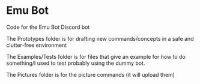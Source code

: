 # Emu Bot
Code for the Emu Bot Discord bot

The Prototypes folder is for drafting new commands/concepts in a safe and clutter-free environment

The Examples/Tests folder is for files that give an example for how to do something/I used to test probably using the dummy bot.

The Pictures folder is for the picture commands (it will upload them)
